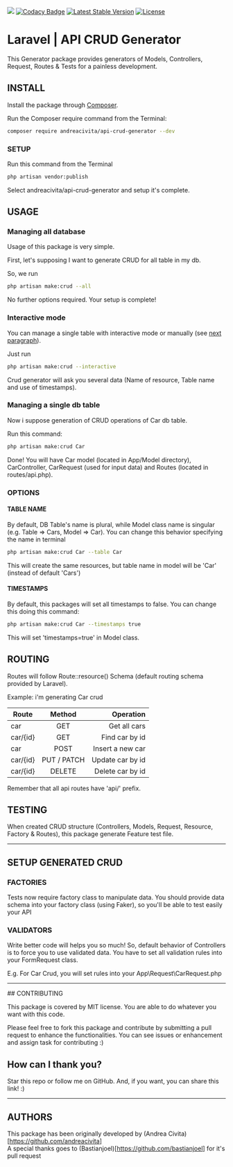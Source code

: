 <a href="https://codeclimate.com/github/andreacivita/Laravel-ApiCrudGenerator/maintainability"><img src="https://api.codeclimate.com/v1/badges/e22398ed005890048cb5/maintainability" /></a>
[![Codacy Badge](https://api.codacy.com/project/badge/Grade/9f34629292c94cbbb29cc6de75465b24)](https://app.codacy.com/app/andreacivita/Laravel-ApiCrudGenerator?utm_source=github.com&utm_medium=referral&utm_content=andreacivita/Laravel-ApiCrudGenerator&utm_campaign=Badge_Grade_Dashboard)
[![Latest Stable Version](https://poser.pugx.org/andreacivita/api-crud-generator/v/stable)](https://packagist.org/packages/andreacivita/api-crud-generator)
[![License](https://poser.pugx.org/andreacivita/api-crud-generator/license)](https://packagist.org/packages/andreacivita/api-crud-generator)

# Laravel | API CRUD Generator

This Generator package provides generators of Models, Controllers, Request, Routes & Tests for a painless development. 

## INSTALL

Install the package through [Composer](https://getcomposer.org/).

Run the Composer require command from the Terminal:

```sh
composer require andreacivita/api-crud-generator --dev
```

### SETUP

Run this command from the Terminal

```sh
php artisan vendor:publish
```
Select andreacivita/api-crud-generator and setup it's complete.


## USAGE

### Managing all database
Usage of this package is very simple.

First, let's supposing I want to generate CRUD for all table in my db.

So, we run

```sh
php artisan make:crud --all
```

No further options required. Your setup is complete!


### Interactive mode

You can manage a single table with interactive mode or manually (see [next paragraph](https://github.com/andreacivita/Laravel-ApiCrudGenerator#managing-a-single-db-table)).

Just run

```sh
php artisan make:crud --interactive
```

Crud generator will ask you several data (Name of resource, Table name and use of timestamps).


### Managing a single db table

Now i suppose generation of CRUD operations of Car db table.

Run this command:

```sh
php artisan make:crud Car
```
Done! You will have Car model (located in App/Model directory), CarController, CarRequest (used for input data) and Routes (located in routes/api.php).

### OPTIONS

#### TABLE NAME
By default, DB Table's name is plural, while Model class name is singular (e.g. Table => Cars, Model => Car). 
You can change this behavior specifying the name in terminal

```sh
php artisan make:crud Car --table Car
```
This will create the same resources, but table name in model will be 'Car' (instead of default 'Cars')

#### TIMESTAMPS

By default, this packages will set all timestamps to false. You can change this doing this command:

```sh
php artisan make:crud Car --timestamps true
```

This will set 'timestamps=true' in Model class.

## ROUTING

Routes will follow Route::resource() Schema (default routing schema provided by Laravel).

Example: i'm generating Car crud

| Route         | Method           | Operation        |
| ------------- |:----------------:| ----------------:|
| car           | GET              | Get all cars     |
| car/{id}      | GET              | Find car by id   |
| car           | POST              | Insert a new car |
| car/{id}      | PUT / PATCH            | Update car by id |
| car/{id}      | DELETE           | Delete car by id |


Remember that all api routes have 'api/' prefix.

## TESTING

When created CRUD structure (Controllers, Models, Request, Resource, Factory & Routes), this package generate Feature test file. <br>

<hr>

## SETUP GENERATED CRUD

### FACTORIES

Tests now require factory class to manipulate data.
You should provide data schema into your factory class (using Faker), so you'll be able to test easily your API

### VALIDATORS

Write better code will helps you so much! So, default behavior of Controllers is to force you to use validated data.
You have to set all validation rules into your FormRequest class.

E.g. For Car Crud, you will set rules into your App\Request\CarRequest.php

<hr>
## CONTRIBUTING

This package is covered by MIT license. You are able to do whatever you want with this code.

Please feel free to fork this package and contribute by submitting a pull request to enhance the functionalities.
You can see issues or enhancement and assign task for contributing :)


## How can I thank you?

Star this repo or follow me on GitHub. And, if you want, you can share this link! :)

<hr>

## AUTHORS 

This package has been originally developed by (Andrea Civita)[https://github.com/andreacivita]<br>
A special thanks goes to (Bastianjoel)[https://github.com/bastianjoel] for it's pull request

